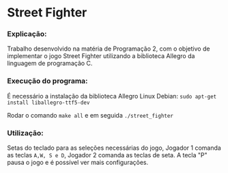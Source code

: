 # Street Fighter
### Explicação:
Trabalho desenvolvido na matéria de Programação 2, com o objetivo de implementar o jogo Street Fighter utilizando a biblioteca Allegro da linguagem de programação C.

### Execução do programa:
É necessário a instalação da biblioteca Allegro
Linux Debian:
`sudo apt-get install liballegro-ttf5-dev`

Rodar o comando `make all` e em seguida `./street_fighter`

### Utilização:
Setas do teclado para as seleções necessárias do jogo, Jogador 1 comanda as teclas `A,W, S e D`, Jogador 2 comanda as teclas de seta.
 A tecla "P" pausa o jogo e é possível ver mais configurações.
